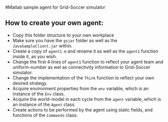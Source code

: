 #Matlab sample agent for Grid-Soccer simulator

## How to create your own agent:
* Copy this folder structure to your own workplace
* Make sure you have the `gsjar` folder as well as the `JavaSampleClient.jar` within.
* Create a copy of `agent1.m` and rename it as well as the `agent1` function inside it, as you wish.
* Change the first 4 lines of `agent1` function to reflect your agent team and uniform-number as wel  as connectivity information to Grid-Soccer simulator.
* Change the implementation of the `Think` function to reflect your own desired strategy.
* Acquire environment properties from the `env` variable, which is an instance of the `Env` class.
* Acquire the world-model in each cycle from the `agent` variable, which is an instance of the  `Agent` class.
* Create actions to be performed by the agent using static fields, and functions of the `Commands`  class.

